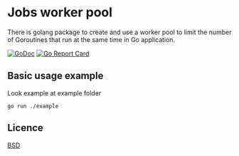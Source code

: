 # Jobs worker pool

There is golang package to create and use a worker pool to limit the number of Goroutines that run at the same time in Go application.

[![GoDoc](https://godoc.org/github.com/kirill-scherba/jobs?status.svg)](https://godoc.org/github.com/kirill-scherba/jobs/)
[![Go Report Card](https://goreportcard.com/badge/github.com/kirill-scherba/jobs)](https://goreportcard.com/report/github.com/kirill-scherba/jobs)

## Basic usage example

Look example at example folder

    go run ./example

## Licence

[BSD](LICENSE)
